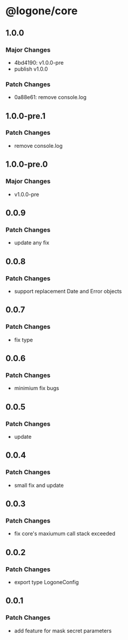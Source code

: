 # @logone/core

## 1.0.0

### Major Changes

- 4bd4190: v1.0.0-pre
- publish v1.0.0

### Patch Changes

- 0a88e61: remove console.log

## 1.0.0-pre.1

### Patch Changes

- remove console.log

## 1.0.0-pre.0

### Major Changes

- v1.0.0-pre

## 0.0.9

### Patch Changes

- update any fix

## 0.0.8

### Patch Changes

- support replacement Date and Error objects

## 0.0.7

### Patch Changes

- fix type

## 0.0.6

### Patch Changes

- minimium fix bugs

## 0.0.5

### Patch Changes

- update

## 0.0.4

### Patch Changes

- small fix and update

## 0.0.3

### Patch Changes

- fix core's maxiumum call stack exceeded

## 0.0.2

### Patch Changes

- export type LogoneConfig

## 0.0.1

### Patch Changes

- add feature for mask secret parameters
